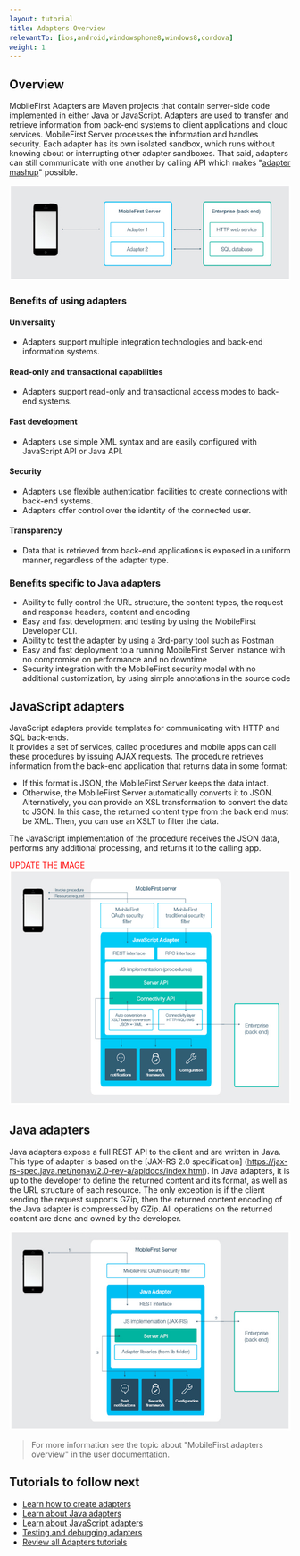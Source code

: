 ```yaml
---
layout: tutorial
title: Adapters Overview
relevantTo: [ios,android,windowsphone8,windows8,cordova]
weight: 1
---
```

## Overview
MobileFirst Adapters are Maven projects that contain server-side code implemented in either Java or JavaScript. Adapters are used to transfer and retrieve information from back-end systems to client applications and cloud services. MobileFirst Server processes the information and handles security. Each adapter has its own isolated sandbox, which runs without knowing about or interrupting other adapter sandboxes. That said, adapters can still communicate with one another by calling API which makes "[adapter mashup](../advanced-adapter-usage-mashup)" possible. 

![adapter_overview](adapter_overview_top.jpg)

### Benefits of using adapters
#### Universality
* Adapters support multiple integration technologies and back-end information systems.

#### Read-only and transactional capabilities
* Adapters support read-only and transactional access modes to back-end systems.

#### Fast development
* Adapters use simple XML syntax and are easily configured with JavaScript API or Java API.

#### Security
* Adapters use flexible authentication facilities to create connections with back-end systems.
* Adapters offer control over the identity of the connected user.

#### Transparency
* Data that is retrieved from back-end applications is exposed in a uniform manner, regardless of the adapter type.  

### Benefits specific to Java adapters
* Ability to fully control the URL structure, the content types, the request and response headers, content and encoding
* Easy and fast development and testing by using the MobileFirst Developer CLI.
* Ability to test the adapter by using a 3rd-party tool such as Postman
* Easy and fast deployment to a running MobileFirst Server instance with no compromise on performance and no downtime
* Security integration with the MobileFirst security model with no additional customization, by using simple annotations in the source code

## JavaScript adapters
JavaScript adapters provide templates for communicating with HTTP and SQL back-ends.  
It provides a set of services, called procedures and mobile apps can call these procedures by issuing AJAX requests.
The procedure retrieves information from the back-end application that returns data in some format:

* If this format is JSON, the MobileFirst Server keeps the data intact.
* Otherwise, the MobileFirst Server automatically converts it to JSON. Alternatively, you can provide an XSL transformation to convert the data to JSON. In this case, the returned content type from the back end must be XML. Then, you can use an XSLT to filter the data.

The JavaScript implementation of the procedure receives the JSON data, performs any additional processing, and returns it to the calling app.

<span style="color:red">UPDATE THE IMAGE</span>
![javascript_adapters](javascript_adapters.jpg)

## Java adapters
Java adapters expose a full REST API to the client and are written in Java. This type of adapter is based on the [JAX-RS 2.0 specification] (https://jax-rs-spec.java.net/nonav/2.0-rev-a/apidocs/index.html).
In Java adapters, it is up to the developer to define the returned content and its format, as well as the URL structure of each resource. The only exception is if the client sending the request supports GZip, then the returned content encoding of the Java adapter is compressed by GZip. All operations on the returned content are done and owned by the developer.

![java-adapter](java-adapter.jpg)

> For more information see the topic about "MobileFirst adapters overview" in the user documentation.

## Tutorials to follow next

* [Learn how to create adapters](../creating-adapters)
* [Learn about Java adapters](../java-adapters)
* [Learn about JavaScript adapters](../javascript-adapters)
* [Testing and debugging adapters](../testing-and-debugging-adapters)
* [Review all Adapters tutorials](../)